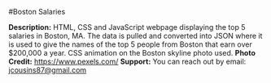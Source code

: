 #Boston Salaries

**Description:** HTML, CSS and JavaScript webpage displaying the top 5 salaries in Boston, MA. The data is pulled and converted into JSON where it is used to give the names of the top 5 people from Boston that earn over $200,000 a year. CSS animation on the Boston skyline photo used.
**Photo Credit:** <https://www.pexels.com/>
**Support:** You can reach out by email: <jcousins87@gmail.com>
